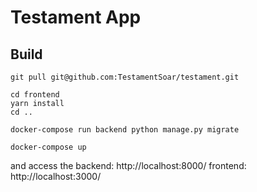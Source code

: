 # Testament App

## Build

```
git pull git@github.com:TestamentSoar/testament.git
```

```
cd frontend
yarn install
cd ..
```

```
docker-compose run backend python manage.py migrate
```

```
docker-compose up
```

and access the
backend: http://localhost:8000/
frontend: http://localhost:3000/

